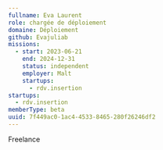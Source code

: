 ```yaml
---
fullname: Eva Laurent
role: chargée de déploiement
domaine: Déploiement
github: Evajuliab
missions:
  - start: 2023-06-21
    end: 2024-12-31
    status: independent
    employer: Malt
    startups:
      - rdv.insertion
startups:
  - rdv.insertion
memberType: beta
uuid: 7f449ac0-1ac4-4533-8465-280f26246df2
---
```

Freelance